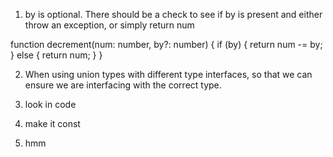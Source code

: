 1. by is optional. There should be a check to see if by is present and either throw an exception, or simply return num

function decrement(num: number, by?: number) {
    if (by) {
        return num -= by;
    } else {
        return num;
    }
}

2. When using union types with different type interfaces, so that we can ensure we are interfacing with the correct type.

3. look in code

4. make it const

5. hmm